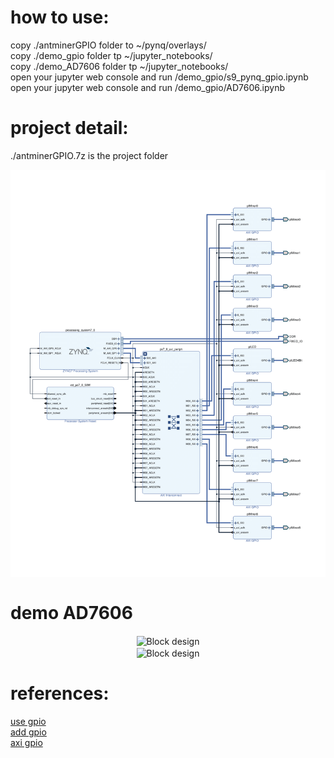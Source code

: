 # how to use:  
copy ./antminerGPIO folder to ~/pynq/overlays/  
copy ./demo_gpio folder tp ~/jupyter_notebooks/  
copy ./demo_AD7606 folder tp ~/jupyter_notebooks/  
open your jupyter web console and run /demo_gpio/s9_pynq_gpio.ipynb  
open your jupyter web console and run /demo_gpio/AD7606.ipynb  
# project detail:  
./antminerGPIO.7z is the project folder  
<div  align="center">    
	<img src="./pics/block_design_base.png"  alt="Block design" align=center />  
 </div>
   
  
# demo AD7606  
<div  align="center">    
	<img src="./pics/pic1.jpg"  alt="Block design" align=center />  
 </div>
   
  
  <div  align="center">    
	<img src="./pics/pic2.jpg"  alt="Block design" align=center />  
 </div>
   
  
# references:  
[use gpio](https://github.com/Xilinx/PYNQ_Workshop/blob/master/Session_4/2_axi_gpio.ipynb)  
[add gpio](https://zhuanlan.zhihu.com/p/52469205)  
[axi gpio](https://medium.com/%E9%AB%94%E9%A9%97%E4%BA%BA%E7%94%9F-touch-life/pynq-z2-led-button-switch-gpio-test-45c2c270fd2f)
